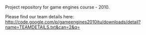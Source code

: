 Project repository for game engines course - 2010.

Please find our team details here: http://code.google.com/p/gameengines2010itu/downloads/detail?name=TEAMDETAILS.txt&can=2&q=